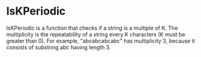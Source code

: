 # IsKPeriodic
IsKPeriodic is a function that checks if a string is a multiple of K.
The multiplicity is the repeatability of a string every K characters (K must be greater than 0). For example, "abcabcabcabc" has multiplicity 3, because it consists of substring abc having length 3.
